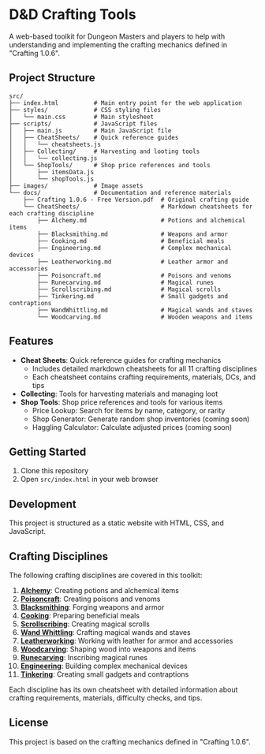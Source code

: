 # D&D Crafting Tools

A web-based toolkit for Dungeon Masters and players to help with understanding and implementing the crafting mechanics defined in "Crafting 1.0.6".

## Project Structure

```
src/
├── index.html          # Main entry point for the web application
├── styles/             # CSS styling files
│   └── main.css        # Main stylesheet
├── scripts/            # JavaScript files
│   ├── main.js         # Main JavaScript file
│   ├── CheatSheets/    # Quick reference guides
│   │   └── cheatsheets.js
│   ├── Collecting/     # Harvesting and looting tools
│   │   └── collecting.js
│   └── ShopTools/      # Shop price references and tools
│       ├── itemsData.js
│       └── shopTools.js
├── images/             # Image assets
└── docs/               # Documentation and reference materials
    ├── Crafting 1.0.6 - Free Version.pdf  # Original crafting guide
    └── CheatSheets/                       # Markdown cheatsheets for each crafting discipline
        ├── Alchemy.md                     # Potions and alchemical items
        ├── Blacksmithing.md               # Weapons and armor
        ├── Cooking.md                     # Beneficial meals
        ├── Engineering.md                 # Complex mechanical devices
        ├── Leatherworking.md              # Leather armor and accessories
        ├── Poisoncraft.md                 # Poisons and venoms
        ├── Runecarving.md                 # Magical runes
        ├── Scrollscribing.md              # Magical scrolls
        ├── Tinkering.md                   # Small gadgets and contraptions
        ├── WandWhittling.md               # Magical wands and staves
        └── Woodcarving.md                 # Wooden weapons and items
```

## Features

- **Cheat Sheets**: Quick reference guides for crafting mechanics
  - Includes detailed markdown cheatsheets for all 11 crafting disciplines
  - Each cheatsheet contains crafting requirements, materials, DCs, and tips
- **Collecting**: Tools for harvesting materials and managing loot
- **Shop Tools**: Shop price references and tools for various items
  - Price Lookup: Search for items by name, category, or rarity
  - Shop Generator: Generate random shop inventories (coming soon)
  - Haggling Calculator: Calculate adjusted prices (coming soon)

## Getting Started

1. Clone this repository
2. Open `src/index.html` in your web browser

## Development

This project is structured as a static website with HTML, CSS, and JavaScript.

## Crafting Disciplines

The following crafting disciplines are covered in this toolkit:

1. **[Alchemy](src/docs/CheatSheets/Alchemy.md)**: Creating potions and alchemical items
2. **[Poisoncraft](src/docs/CheatSheets/Poisoncraft.md)**: Creating poisons and venoms
3. **[Blacksmithing](src/docs/CheatSheets/Blacksmithing.md)**: Forging weapons and armor
4. **[Cooking](src/docs/CheatSheets/Cooking.md)**: Preparing beneficial meals
5. **[Scrollscribing](src/docs/CheatSheets/Scrollscribing.md)**: Creating magical scrolls
6. **[Wand Whittling](src/docs/CheatSheets/WandWhittling.md)**: Crafting magical wands and staves
7. **[Leatherworking](src/docs/CheatSheets/Leatherworking.md)**: Working with leather for armor and accessories
8. **[Woodcarving](src/docs/CheatSheets/Woodcarving.md)**: Shaping wood into weapons and items
9. **[Runecarving](src/docs/CheatSheets/Runecarving.md)**: Inscribing magical runes
10. **[Engineering](src/docs/CheatSheets/Engineering.md)**: Building complex mechanical devices
11. **[Tinkering](src/docs/CheatSheets/Tinkering.md)**: Creating small gadgets and contraptions

Each discipline has its own cheatsheet with detailed information about crafting requirements, materials, difficulty checks, and tips.

## License

This project is based on the crafting mechanics defined in "Crafting 1.0.6".
